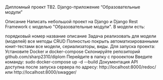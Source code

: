 Дипломный проект
ТВ2. Django-приложение “Образовательные модули”

Описание
Написать небольшой проект на Django и Django Rest Framework с моделью "Образовательные модули". В модели есть:

порядковый номер
название
описание
Задача
реализовать для модели (моделей) все методы CRUD
Полностью покрыть автоматизированными юнит-тестами все модели, сериализаторы, виды.
Для запуска проекта:
Установите Docker и docker-compose
Склонируйте репозиторий github.com/sharp2310/diplom
Перейдите в папку с прооектом
Введите команду: sudo docker-compose up -d --build
Документация API доступна после запуска сервера по адресу: http://localhost:8000/redoc/ или http://localhost:8000/swagger/
